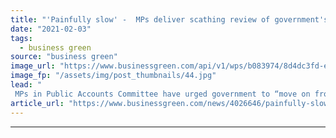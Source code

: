 ```yaml
---
title: "'Painfully slow' -  MPs deliver scathing review of government's environmental progress"
date: "2021-02-03"
tags: 
  - business green
source: "business green"
image_url: "https://www.businessgreen.com/api/v1/wps/b083974/8d4dc3fd-e61e-4e30-86d4-7c58e6e06492/8/parliament-commons-lords-185x114.jpg"
image_fp: "/assets/img/post_thumbnails/44.jpg"
lead: "
 MPs in Public Accounts Committee have urged government to “move on from aspirational words” and start “taking the hard decisions” to advance its environmental agenda ..."
article_url: "https://www.businessgreen.com/news/4026646/painfully-slow-public-accounts-committee-delivers-scathing-review-of-environmental-progress"
---
```


---
